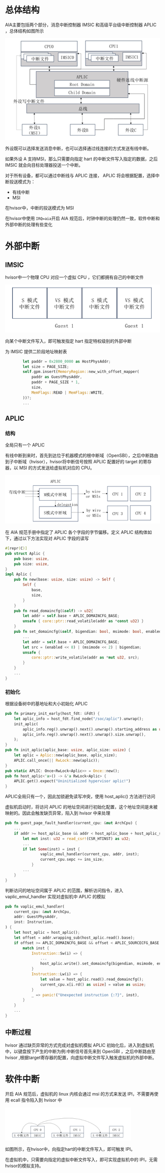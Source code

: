 # 总体结构
AIA主要包括两个部分，消息中断控制器 IMSIC 和高级平台级中断控制器 APLIC ，总体结构如图所示

<img src="../img/riscv_aia_struct.jpg"  style="zoom: 50%;" />

外设既可以选择发送消息中断，也可以选择通过线连接的方式发送有线中断。

如果外设 A 支持MSI，那么只需要向指定 hart 的中断文件写入指定的数据，之后 IMSIC 就会向目标处理器投送一个中断。

对于所有设备，都可以通过中断线与 APLIC 连接， APLIC 将会根据配置，选择中断投送模式为：
* 有线中断
* MSI

在hvisor中，中断的投送模式为 MSI

在hvisor中使用 `IRQ=aia`开启 AIA 规范后，时钟中断的处理仍然一致，软件中断和外部中断的处理有些变化
# 外部中断
## IMSIC

hvisor中一个物理 CPU 对应一个虚拟 CPU ，它们都拥有自己的中断文件

<img src="../img/riscv_aia_intfile.png"  style="zoom: 80%;" />

向某个中断文件写入，即可触发指定 hart 指定特权级别的外部中断

为 IMSIC 提供二阶段地址映射表
```rs
        let paddr = 0x2800_0000 as HostPhysAddr;
        let size = PAGE_SIZE;
        self.gpm.insert(MemoryRegion::new_with_offset_mapper(
            paddr as GuestPhysAddr,
            paddr + PAGE_SIZE * 1,
            size,
            MemFlags::READ | MemFlags::WRITE,
        ))?;
        ...
```

## APLIC
### 结构
全局只有一个 APLIC 

有线中断到来时，首先到达位于机器模式的根中断域（OpenSBI），之后中断路由到子中断域（hvisor），hvisor将中断信号按照 APLIC 配置好的 target 的寄存器，以 MSI 的方式发送给虚拟机对应的 CPU。

<img src="../img/riscv_aia_aplicdomain.png"  style="zoom: 70%;" />

在 AIA 规范手册中指定了 APLIC 各个字段的字节偏移。定义 APLIC 结构体如下，通过以下方法实现对 APLIC 字段的读写
```rs
#[repr(C)]
pub struct Aplic {
    pub base: usize,
    pub size: usize,
}
impl Aplic {
    pub fn new(base: usize, size: usize) -> Self {
        Self {
            base,
            size,
        }
    }
    pub fn read_domaincfg(&self) -> u32{
        let addr = self.base + APLIC_DOMAINCFG_BASE;
        unsafe { core::ptr::read_volatile(addr as *const u32) }
    }
    pub fn set_domaincfg(&self, bigendian: bool, msimode: bool, enabled: bool){
        ...
        let addr = self.base + APLIC_DOMAINCFG_BASE;
        let src = (enabled << 8) | (msimode << 2) | bigendian;
        unsafe {
            core::ptr::write_volatile(addr as *mut u32, src);
        }
    }
    ...
}
```

### 初始化
根据设备树中的基地址和大小初始化 APLIC
```rs
pub fn primary_init_early(host_fdt: &Fdt) {
    let aplic_info = host_fdt.find_node("/soc/aplic").unwrap();
    init_aplic(
        aplic_info.reg().unwrap().next().unwrap().starting_address as usize,
        aplic_info.reg().unwrap().next().unwrap().size.unwrap(),
    );
}
pub fn init_aplic(aplic_base: usize, aplic_size: usize) {
    let aplic = Aplic::new(aplic_base, aplic_size);
    APLIC.call_once(|| RwLock::new(aplic));
}
pub static APLIC: Once<RwLock<Aplic>> = Once::new();
pub fn host_aplic<'a>() -> &'a RwLock<Aplic> {
    APLIC.get().expect("Uninitialized hypervisor aplic!")
}
```
APLIC全局只有一个，因此加锁避免读写冲突，使用 host_aplic() 方法进行访问

虚拟机启动时，将访问 APLIC 的地址空间进行初始化配置，这个地址空间是未被映射的。因此会触发缺页异常，陷入到 hvisor 中来处理
```rs
pub fn guest_page_fault_handler(current_cpu: &mut ArchCpu) {
    ...
    if addr >= host_aplic_base && addr < host_aplic_base + host_aplic_size {
        let mut inst: u32 = read_csr!(CSR_HTINST) as u32;
        ...
        if let Some(inst) = inst {
                vaplic_emul_handler(current_cpu, addr, inst);
                current_cpu.sepc += ins_size;
            }
        ...
    }
}
```
判断访问的地址空间属于 APLIC 的范围，解析访问指令，进入 vaplic_emul_handler 实现对虚拟机中 APLIC 的模拟

```rs
pub fn vaplic_emul_handler(
    current_cpu: &mut ArchCpu,
    addr: GuestPhysAddr,
    inst: Instruction,
) {
    let host_aplic = host_aplic();
    let offset = addr.wrapping_sub(host_aplic.read().base);
    if offset >= APLIC_DOMAINCFG_BASE && offset < APLIC_SOURCECFG_BASE {
        match inst {
            Instruction::Sw(i) => {
                ...
                host_aplic.write().set_domaincfg(bigendian, msimode, enabled);
            }
            Instruction::Lw(i) => {
                let value = host_aplic.read().read_domaincfg();
                current_cpu.x[i.rd() as usize] = value as usize;
            }
            _ => panic!("Unexpected instruction {:?}", inst),
        }
    }
    ...
}
```
## 中断过程
hvisor 通过缺页异常的方式完成对虚拟机模拟 APLIC 初始化后，进入到虚拟机中，以键盘按下产生的中断为例:中断信号首先来到 OpenSBI ，之后中断路由至 hvisor ,根据target寄存器的配置，向虚拟中断文件写入触发虚拟机的外部中断。
# 软件中断
开启 AIA 规范后，虚拟机的 linux 内核会通过 msi 的方式来发送 IPI，不需要再使用 ecall 指令陷入到 hvisor 中

<img src="../img/riscv_aia_ipi.jpg"  style="zoom:40%;" />

如图所示，在hvisor中，向指定hart的中断文件写入，即可触发 IPI。

在虚拟机中，只需要向指定的虚拟中断文件写入，即可实现虚拟机中的 IPI，无需hvisor的模拟支持。